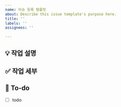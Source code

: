 ```yaml
---
name: 이슈 등록 템플릿
about: Describe this issue template's purpose here.
title: ''
labels: ''
assignees: ''

---
```


## 💡 작업 설명
<!-- 관련 이슈에 대해 설명해주세요. -->

## ✅ 작업 세부
<!-- 작업 세부 내용을 입력해주세요. -->

## 🍃 To-do
<!-- 해야 할 일들을 적어주세요. -->
- [ ] todo
